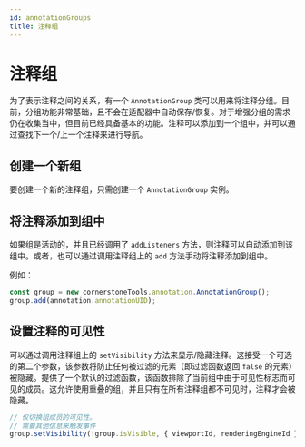 ```yaml
---  
id: annotationGroups  
title: 注释组  
---  
```


# 注释组  

为了表示注释之间的关系，有一个 `AnnotationGroup` 类可以用来将注释分组。目前，分组功能非常基础，且不会在适配器中自动保存/恢复。对于增强分组的需求仍在收集当中，但目前已经具备基本的功能。注释可以添加到一个组中，并可以通过查找下一个/上一个注释来进行导航。  

## 创建一个新组  

要创建一个新的注释组，只需创建一个 `AnnotationGroup` 实例。  

## 将注释添加到组中  

如果组是活动的，并且已经调用了 `addListeners` 方法，则注释可以自动添加到该组中。或者，也可以通过调用注释组上的 `add` 方法手动将注释添加到组中。  

例如：  

```javascript  
const group = new cornerstoneTools.annotation.AnnotationGroup();  
group.add(annotation.annotationUID);  
```  

## 设置注释的可见性  

可以通过调用注释组上的 `setVisibility` 方法来显示/隐藏注释。这接受一个可选的第二个参数，该参数将防止任何被过滤的元素（即过滤函数返回 `false` 的元素）被隐藏。提供了一个默认的过滤函数，该函数排除了当前组中由于可见性标志而可见的成员。这允许使用重叠的组，并且只有在所有注释组都不可见时，注释才会被隐藏。  

```javascript  
// 仅切换组成员的可见性。  
// 需要其他信息来触发事件  
group.setVisibility(!group.isVisible, { viewportId, renderingEngineId });  
```  